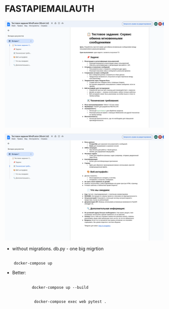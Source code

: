 # FASTAPIEMAILAUTH
<!-- launch the base -  docker-compose up -d -->


![sreenshot1](/media/Screenshot%20from%202024-10-21%2023-54-21.png)


![sreenshot2](/media/Screenshot%20from%202024-10-21%2023-54-29.png)

<!-- https://fastapi-tutorial.readthedocs.io/en/latest/ -->
 <!-- docker-compose up -->
 <!-- docker-compose exec db psql --username=postgres --dbname=fast_api_email -->

<!-- https://fastapi-tutorial.readthedocs.io/en/latest/ -->
<!-- https://www.educative.io/answers/how-to-use-postgresql-database-in-fastapi -->
<!-- https://www.fastapitutorial.com/blog/schemas-in-fastapi-legacy/ -->
<!-- pip install fastapi[all] —upgrade -->
<!-- create child model in crud.py fast api -->
<!-- sudo chmod a+rwx src/tests -->
<!-- ngrok config add-authtoken 2o0ULr16OKDlr9RnxWPv6cf6Qap_6BpHQMZ3ohVU9mV79kdsE -->
<!-- ngrok http http://localhost:8000 -->
<!-- alembic init alembic -->
<!-- alembic init -t async migration -->
<!-- https://devsolus.com/2024/02/29/typeerror-with-datetimes-in-sqlmodel/ -->

<!-- {
  "title": "string",
  "description": "string",
  "user_id": 0,
  "created_date": "2023-03-31 00:00:00",
  "time_updated": "2023-03-31 00:00:00"
} -->

- without migrations. db.py - one big migrtion

##
        docker-compose up

- Better:
##
                docker-compose up --build

##
                 docker-compose exec web pytest .

